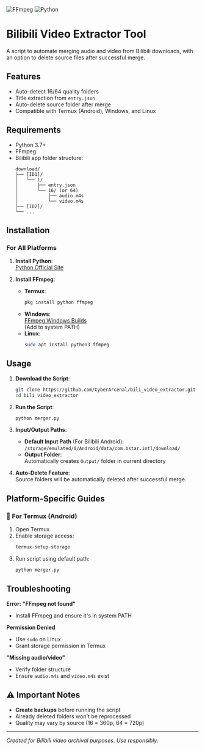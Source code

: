 ![FFmpeg](https://img.shields.io/badge/Powered%20by-FFmpeg-orange.svg)
![Python](https://img.shields.io/badge/Python-3.7%2B-blue.svg)

# Bilibili Video Extractor Tool

A script to automate merging audio and video from Bilibili downloads, with an option to delete source files after successful merge.

## Features
- Auto-detect 16/64 quality folders
- Title extraction from `entry.json`
- Auto-delete source folder after merge
- Compatible with Termux (Android), Windows, and Linux

## Requirements
- Python 3.7+
- FFmpeg
- Bilibili app folder structure:
  ```
  download/
  ├── [ID1]/
  │   └── 1/
  │       ├── entry.json
  │       └── 16/ (or 64)
  │           ├── audio.m4s
  │           └── video.m4s
  ├── [ID2]/
  └── ...
  ```

## Installation

### For All Platforms
1. **Install Python**:  
   [Python Official Site](https://www.python.org/downloads/)

2. **Install FFmpeg**:
   - **Termux**:
     ```bash
     pkg install python ffmpeg
     ```
   - **Windows**:  
     [FFmpeg Windows Builds](https://www.gyan.dev/ffmpeg/builds/)  
     (Add to system PATH)
   - **Linux**:
     ```bash
     sudo apt install python3 ffmpeg
     ```

## Usage

1. **Download the Script**:
   ```bash
   git clone https://github.com/CyberArcenal/bili_video_extractor.git
   cd bili_video_extractor
   ```

2. **Run the Script**:
   ```bash
   python merger.py
   ```

3. **Input/Output Paths**:
   - **Default Input Path** (For Bilibili Android):  
     `/storage/emulated/0/Android/data/com.bstar.intl/download/`
   - **Output Folder**:  
     Automatically creates `Output/` folder in current directory

4. **Auto-Delete Feature**:  
   Source folders will be automatically deleted after successful merge.

## Platform-Specific Guides

### 📱 For Termux (Android)
1. Open Termux
2. Enable storage access:
   ```bash
   termux-setup-storage
   ```
3. Run script using default path:
   ```bash
   python merger.py
   ```

## Troubleshooting
**Error: "FFmpeg not found"**  
- Install FFmpeg and ensure it's in system PATH

**Permission Denied**  
- Use `sudo` on Linux
- Grant storage permission in Termux

**"Missing audio/video"**  
- Verify folder structure
- Ensure `audio.m4s` and `video.m4s` exist

## ⚠️ Important Notes
- **Create backups** before running the script
- Already deleted folders won't be reprocessed
- Quality may vary by source (16 = 360p, 64 = 720p)

---

*Created for Bilibili video archival purposes. Use responsibly.*
